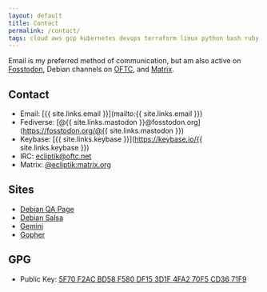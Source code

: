 ```yaml
---
layout: default
title: Contact
permalink: /contact/
tags: cloud aws gcp kubernetes devops terraform linux python bash ruby jenkins github gitlab scrum agile sre
---
```


Email is my preferred method of communication, but am also active on [Fosstodon](https://fosstodon.org/), Debian channels on [OFTC](https://www.oftc.net), and [Matrix](https://matrix.org).

## Contact

- Email: [{{ site.links.email }}](mailto:{{ site.links.email }})
- Fediverse: [@{{ site.links.mastodon }}@fosstodon.org](https://fosstodon.org/@{{ site.links.mastodon }})
- Keybase: [{{ site.links.keybase }}](https://keybase.io/{{ site.links.keybase }})
- IRC: [ecliptik@oftc.net](https://www.oftc.net)
- Matrix: [@ecliptik:matrix.org](https://matrix.org)

## Sites
- [Debian QA Page](https://qa.debian.org/developer.php?email=ecliptik%40gmail.com)
- [Debian Salsa](https://salsa.debian.org/ecliptik)
- [Gemini](gemini://rawtext.club/~ecliptik/)
- [Gopher](gopher://rawtext.club:70/1~ecliptik)

## GPG
- Public Key: [5F70 F2AC BD58 F580 DF15  3D1F 4FA2 70F5 CD36 71F9](https://keybase.io/ecliptik/pgp_keys.asc?fingerprint=5f70f2acbd58f580df153d1f4fa270f5cd3671f9)
